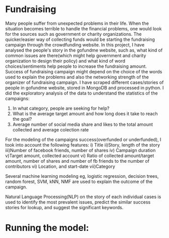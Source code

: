 # Fundraising
Many people suffer from unexpected problems in their life. When the situation becomes terrible to handle the financial problems, one would look for the sources such as government or charity organizations. The quicker/easier way of collecting funds would be starting the fundraising campaign through the crowdfunding website. In this project, I have analysed the people's story in the gofundme website, such as, what kind of common issues are there(which might help government and charity organization to design their policy) and what kind of word choices/sentiments help people to increase the fundraising amount.
  Success of fundraising campaign might depend on the choice of the words used to explain the problems and also the networking strength of the organizer of fundraising campaign. I have scraped different cases/stories of people in gofundme website, stored in MongoDB and processed in python. I did the exploratory analysis of the data to understand the statistics of the campaigns:
  1. In what category, people are seeking for help?
  2. What is the average target amount and how long does it take to reach the goal?
  3. Average number of social media share and likes to the total amount collected and average colection rate

For the modeling of the campaigns success(overfunded or underfunded), I took into account the following features:
i) Title
ii)Story, length of the story
iii)Number of facebook friends, number of shares
iv) Campaign duration
v)Target amount, collected account
vi) Ratio of collected amount/target amount, number of shares and
  number of fb friends to the number of contributors
vi) Location, and start-date
vii)Category

Several machine learning modeling eg, logistic regression, decision trees, random forest, SVM, kNN, NMF are used to explain the
outcome of the campaign.

  Natural Language Processing(NLP) on the story of each individual cases is used to identify the most prevalent issues, predict the similar success stories for lookup, and suggest the significant keywords.



# Running the model:
